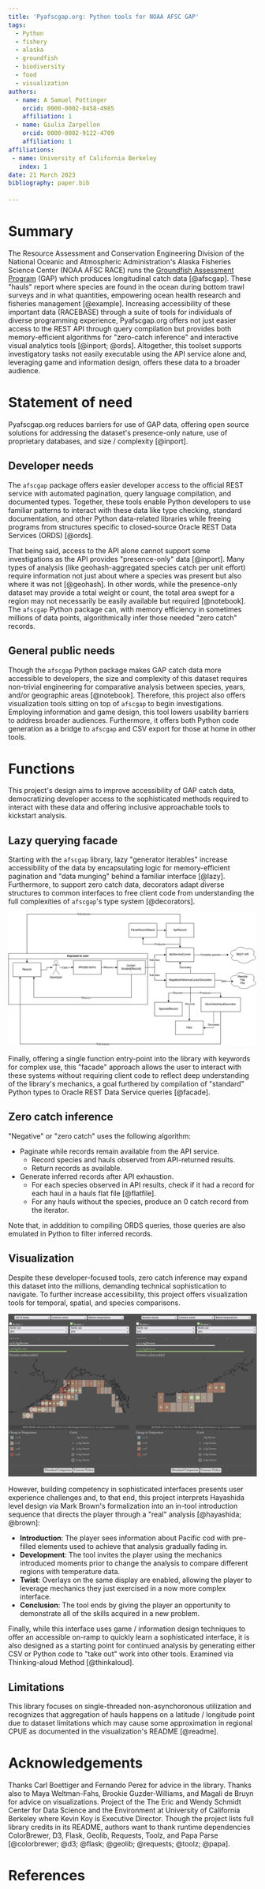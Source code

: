 ```yaml
---
title: 'Pyafscgap.org: Python tools for NOAA AFSC GAP'
tags:
  - Python
  - fishery
  - alaska
  - groundfish
  - biodiversity
  - food
  - visualization
authors:
  - name: A Samuel Pottinger
    orcid: 0000-0002-0458-4985
    affiliation: 1
  - name: Giulia Zarpellon
    orcid: 0000-0002-9122-4709
    affiliation: 1
affiliations:
 - name: University of California Berkeley
   index: 1
date: 21 March 2023
bibliography: paper.bib

---
```


# Summary
The Resource Assessment and Conservation Engineering Division of the National Oceanic and Atmospheric Administration's Alaska Fisheries Science Center (NOAA AFSC RACE) runs the [Groundfish Assessment Program](https://www.fisheries.noaa.gov/contact/groundfish-assessment-program) (GAP) which produces longitudinal catch data [@afscgap]. These "hauls" report where species are found in the ocean during bottom trawl surveys and in what quantities, empowering ocean health research and fisheries management [@example]. Increasing accessibility of these important data (RACEBASE) through a suite of tools for individuals of diverse programming experience, Pyafscgap.org offers not just easier access to the REST API through query compilation but provides both memory-efficient algorithms for "zero-catch inference" and interactive visual analytics tools [@inport; @ords]. Altogether, this toolset supports investigatory tasks not easily executable using the API service alone and, leveraging game and information design, offers these data to a broader audience.

# Statement of need
Pyafscgap.org reduces barriers for use of GAP data, offering open source solutions for addressing the dataset's presence-only nature, use of proprietary databases, and size / complexity [@inport].

## Developer needs
The `afscgap` package offers easier developer access to the official REST service with automated pagination, query language compilation, and documented types. Together, these tools enable Python developers to use familiar patterns to interact with these data like type checking, standard documentation, and other Python data-related libraries while freeing programs from structures specific to closed-source Oracle REST Data Services (ORDS) [@ords].

That being said, access to the API alone cannot support some investigations as the API provides "presence-only" data [@inport]. Many types of analysis (like geohash-aggregated species catch per unit effort) require information not just about where a species was present but also where it was not [@geohash]. In other words, while the presence-only dataset may provide a total weight or count, the total area swept for a region may not necessarily be easily available but required [@notebook]. The `afscgap` Python package can, with memory efficiency in sometimes millions of data points, algorithmically infer those needed "zero catch" records.

## General public needs
Though the `afscgap` Python package makes GAP catch data more accessible to developers, the size and complexity of this dataset requires non-trivial engineering for comparative analysis between species, years, and/or geographic areas [@notebook]. Therefore, this project also offers visualization tools sitting on top of `afscgap` to begin investigations. Employing information and game design, this tool lowers usability barriers to address broader audiences. Furthermore, it offers both Python code generation as a bridge to `afscgap` and CSV export for those at home in other tools.

# Functions
This project's design aims to improve accessibility of GAP catch data, democratizing developer access to the sophisticated methods required to interact with these data and offering inclusive approachable tools to kickstart analysis.

## Lazy querying facade
Starting with the `afscgap` library, lazy "generator iterables" increase accessibility of the data by encapsulating logic for memory-efficient pagination and "data munging" behind a familiar interface [@lazy]. Furthermore, to support zero catch data, decorators adapt diverse structures to common interfaces to free client code from understanding the full complexities of `afscgap`'s type system [@decorators].

![Diagram of simplified afscgap operation [@diagrams].\label{fig:library}](library.png)

Finally, offering a single function entry-point into the library with keywords for complex use, this "facade" approach allows the user to interact with these systems without requiring client code to reflect deep understanding of the library's mechanics, a goal furthered by compilation of "standard" Python types to Oracle REST Data Service queries [@facade].

## Zero catch inference
"Negative" or "zero catch" uses the following algorithm:

 - Paginate while records remain available from the API service.
   - Record species and hauls observed from API-returned results.
   - Return records as available.
 - Generate inferred records after API exhaustion.
   - For each species observed in API results, check if it had a record for each haul in a hauls flat file [@flatfile].
   - For any hauls without the species, produce an 0 catch record from the iterator.

Note that, in adddition to compiling ORDS queries, those queries are also emulated in Python to filter inferred records.

## Visualization
Despite these developer-focused tools, zero catch inference may expand this dataset into the millions, demanding technical sophistication to navigate. To further increase accessibility, this project offers visualization tools for temporal, spatial, and species comparisons.

![Screenshot of the visualization tool.\label{fig:viz}](viz.png)

However, building competency in sophisticated interfaces presents user experience challenges and, to that end, this project interprets Hayashida level design via Mark Brown's formalization into an in-tool introduction sequence that directs the player through a "real" analysis [@hayashida; @brown]:

 - **Introduction**: The player sees information about Pacific cod with pre-filled elements used to achieve that analysis gradually fading in.
 - **Development**: The tool invites the player using the mechanics introduced moments prior to change the analysis to compare different regions with temperature data.
 - **Twist**: Overlays on the same display are enabled, allowing the player to leverage mechanics they just exercised in a now more complex interface.
 - **Conclusion**: The tool ends by giving the player an opportunity to demonstrate all of the skills acquired in a new problem.

Finally, while this interface uses game / information design techniques to offer an accessible on-ramp to quickly learn a sophisticated interface, it is also designed as a starting point for continued analysis by generating either CSV or Python code to "take out" work into other tools. Examined via Thinking-aloud Method [@thinkaloud].

## Limitations
This library focuses on single-threaded non-asynchoronous utilization and recognizes that aggregation of hauls happens on a latitude / longitude point due to dataset limitations which may cause some approximation in regional CPUE as documented in the visualization's README [@readme].

# Acknowledgements
Thanks Carl Boettiger and Fernando Perez for advice in the library. Thanks also to Maya Weltman-Fahs, Brookie Guzder-Williams, and Magali de Bruyn for advice on visualizations. Project of the The Eric and Wendy Schmidt Center for Data Science and the Environment at University of California Berkeley where Kevin Koy is Executive Director. Though the project lists full library credits in its README, authors want to thank runtime dependencies ColorBrewer, D3, Flask, Geolib, Requests, Toolz, and Papa Parse [@colorbrewer; @d3; @flask; @geolib; @requests; @toolz; @papa].

# References